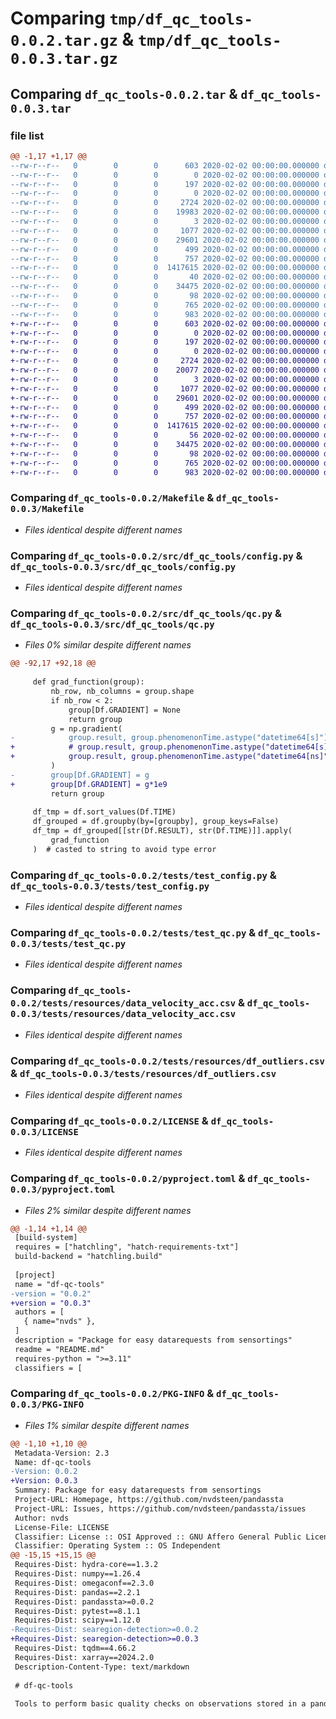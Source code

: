 # Comparing `tmp/df_qc_tools-0.0.2.tar.gz` & `tmp/df_qc_tools-0.0.3.tar.gz`

## Comparing `df_qc_tools-0.0.2.tar` & `df_qc_tools-0.0.3.tar`

### file list

```diff
@@ -1,17 +1,17 @@
--rw-r--r--   0        0        0      603 2020-02-02 00:00:00.000000 df_qc_tools-0.0.2/Makefile
--rw-r--r--   0        0        0        0 2020-02-02 00:00:00.000000 df_qc_tools-0.0.2/__init__.py
--rw-r--r--   0        0        0      197 2020-02-02 00:00:00.000000 df_qc_tools-0.0.2/requirements.txt
--rw-r--r--   0        0        0        0 2020-02-02 00:00:00.000000 df_qc_tools-0.0.2/src/df_qc_tools/__init__.py
--rw-r--r--   0        0        0     2724 2020-02-02 00:00:00.000000 df_qc_tools-0.0.2/src/df_qc_tools/config.py
--rw-r--r--   0        0        0    19983 2020-02-02 00:00:00.000000 df_qc_tools-0.0.2/src/df_qc_tools/qc.py
--rw-r--r--   0        0        0        3 2020-02-02 00:00:00.000000 df_qc_tools-0.0.2/src/df_qc_tools/qualityflags.py
--rw-r--r--   0        0        0     1077 2020-02-02 00:00:00.000000 df_qc_tools-0.0.2/tests/test_config.py
--rw-r--r--   0        0        0    29601 2020-02-02 00:00:00.000000 df_qc_tools-0.0.2/tests/test_qc.py
--rw-r--r--   0        0        0      499 2020-02-02 00:00:00.000000 df_qc_tools-0.0.2/tests/conf/conf_base.yaml
--rw-r--r--   0        0        0      757 2020-02-02 00:00:00.000000 df_qc_tools-0.0.2/tests/resources/data_velocity_acc.csv
--rw-r--r--   0        0        0  1417615 2020-02-02 00:00:00.000000 df_qc_tools-0.0.2/tests/resources/df_outliers.csv
--rw-r--r--   0        0        0       40 2020-02-02 00:00:00.000000 df_qc_tools-0.0.2/.gitignore
--rw-r--r--   0        0        0    34475 2020-02-02 00:00:00.000000 df_qc_tools-0.0.2/LICENSE
--rw-r--r--   0        0        0       98 2020-02-02 00:00:00.000000 df_qc_tools-0.0.2/README.md
--rw-r--r--   0        0        0      765 2020-02-02 00:00:00.000000 df_qc_tools-0.0.2/pyproject.toml
--rw-r--r--   0        0        0      983 2020-02-02 00:00:00.000000 df_qc_tools-0.0.2/PKG-INFO
+-rw-r--r--   0        0        0      603 2020-02-02 00:00:00.000000 df_qc_tools-0.0.3/Makefile
+-rw-r--r--   0        0        0        0 2020-02-02 00:00:00.000000 df_qc_tools-0.0.3/__init__.py
+-rw-r--r--   0        0        0      197 2020-02-02 00:00:00.000000 df_qc_tools-0.0.3/requirements.txt
+-rw-r--r--   0        0        0        0 2020-02-02 00:00:00.000000 df_qc_tools-0.0.3/src/df_qc_tools/__init__.py
+-rw-r--r--   0        0        0     2724 2020-02-02 00:00:00.000000 df_qc_tools-0.0.3/src/df_qc_tools/config.py
+-rw-r--r--   0        0        0    20077 2020-02-02 00:00:00.000000 df_qc_tools-0.0.3/src/df_qc_tools/qc.py
+-rw-r--r--   0        0        0        3 2020-02-02 00:00:00.000000 df_qc_tools-0.0.3/src/df_qc_tools/qualityflags.py
+-rw-r--r--   0        0        0     1077 2020-02-02 00:00:00.000000 df_qc_tools-0.0.3/tests/test_config.py
+-rw-r--r--   0        0        0    29601 2020-02-02 00:00:00.000000 df_qc_tools-0.0.3/tests/test_qc.py
+-rw-r--r--   0        0        0      499 2020-02-02 00:00:00.000000 df_qc_tools-0.0.3/tests/conf/conf_base.yaml
+-rw-r--r--   0        0        0      757 2020-02-02 00:00:00.000000 df_qc_tools-0.0.3/tests/resources/data_velocity_acc.csv
+-rw-r--r--   0        0        0  1417615 2020-02-02 00:00:00.000000 df_qc_tools-0.0.3/tests/resources/df_outliers.csv
+-rw-r--r--   0        0        0       56 2020-02-02 00:00:00.000000 df_qc_tools-0.0.3/.gitignore
+-rw-r--r--   0        0        0    34475 2020-02-02 00:00:00.000000 df_qc_tools-0.0.3/LICENSE
+-rw-r--r--   0        0        0       98 2020-02-02 00:00:00.000000 df_qc_tools-0.0.3/README.md
+-rw-r--r--   0        0        0      765 2020-02-02 00:00:00.000000 df_qc_tools-0.0.3/pyproject.toml
+-rw-r--r--   0        0        0      983 2020-02-02 00:00:00.000000 df_qc_tools-0.0.3/PKG-INFO
```

### Comparing `df_qc_tools-0.0.2/Makefile` & `df_qc_tools-0.0.3/Makefile`

 * *Files identical despite different names*

### Comparing `df_qc_tools-0.0.2/src/df_qc_tools/config.py` & `df_qc_tools-0.0.3/src/df_qc_tools/config.py`

 * *Files identical despite different names*

### Comparing `df_qc_tools-0.0.2/src/df_qc_tools/qc.py` & `df_qc_tools-0.0.3/src/df_qc_tools/qc.py`

 * *Files 0% similar despite different names*

```diff
@@ -92,17 +92,18 @@
 
     def grad_function(group):
         nb_row, nb_columns = group.shape
         if nb_row < 2:
             group[Df.GRADIENT] = None
             return group
         g = np.gradient(
-            group.result, group.phenomenonTime.astype("datetime64[s]").astype("int64")
+            # group.result, group.phenomenonTime.astype("datetime64[s]").astype("int64")
+            group.result, group.phenomenonTime.astype("datetime64[ns]").astype("int64")
         )
-        group[Df.GRADIENT] = g
+        group[Df.GRADIENT] = g*1e9
         return group
 
     df_tmp = df.sort_values(Df.TIME)
     df_grouped = df.groupby(by=[groupby], group_keys=False)
     df_tmp = df_grouped[[str(Df.RESULT), str(Df.TIME)]].apply(
         grad_function
     )  # casted to string to avoid type error
```

### Comparing `df_qc_tools-0.0.2/tests/test_config.py` & `df_qc_tools-0.0.3/tests/test_config.py`

 * *Files identical despite different names*

### Comparing `df_qc_tools-0.0.2/tests/test_qc.py` & `df_qc_tools-0.0.3/tests/test_qc.py`

 * *Files identical despite different names*

### Comparing `df_qc_tools-0.0.2/tests/resources/data_velocity_acc.csv` & `df_qc_tools-0.0.3/tests/resources/data_velocity_acc.csv`

 * *Files identical despite different names*

### Comparing `df_qc_tools-0.0.2/tests/resources/df_outliers.csv` & `df_qc_tools-0.0.3/tests/resources/df_outliers.csv`

 * *Files identical despite different names*

### Comparing `df_qc_tools-0.0.2/LICENSE` & `df_qc_tools-0.0.3/LICENSE`

 * *Files identical despite different names*

### Comparing `df_qc_tools-0.0.2/pyproject.toml` & `df_qc_tools-0.0.3/pyproject.toml`

 * *Files 2% similar despite different names*

```diff
@@ -1,14 +1,14 @@
 [build-system]
 requires = ["hatchling", "hatch-requirements-txt"]
 build-backend = "hatchling.build"
 
 [project]
 name = "df-qc-tools"
-version = "0.0.2"
+version = "0.0.3"
 authors = [
   { name="nvds" },
 ]
 description = "Package for easy datarequests from sensortings"
 readme = "README.md"
 requires-python = ">=3.11"
 classifiers = [
```

### Comparing `df_qc_tools-0.0.2/PKG-INFO` & `df_qc_tools-0.0.3/PKG-INFO`

 * *Files 1% similar despite different names*

```diff
@@ -1,10 +1,10 @@
 Metadata-Version: 2.3
 Name: df-qc-tools
-Version: 0.0.2
+Version: 0.0.3
 Summary: Package for easy datarequests from sensortings
 Project-URL: Homepage, https://github.com/nvdsteen/pandassta
 Project-URL: Issues, https://github.com/nvdsteen/pandassta/issues
 Author: nvds
 License-File: LICENSE
 Classifier: License :: OSI Approved :: GNU Affero General Public License v3
 Classifier: Operating System :: OS Independent
@@ -15,15 +15,15 @@
 Requires-Dist: hydra-core==1.3.2
 Requires-Dist: numpy==1.26.4
 Requires-Dist: omegaconf==2.3.0
 Requires-Dist: pandas==2.2.1
 Requires-Dist: pandassta>=0.0.2
 Requires-Dist: pytest==8.1.1
 Requires-Dist: scipy==1.12.0
-Requires-Dist: searegion-detection>=0.0.2
+Requires-Dist: searegion-detection>=0.0.3
 Requires-Dist: tqdm==4.66.2
 Requires-Dist: xarray==2024.2.0
 Description-Content-Type: text/markdown
 
 # df-qc-tools
 
 Tools to perform basic quality checks on observations stored in a pandas dataframe.
```

